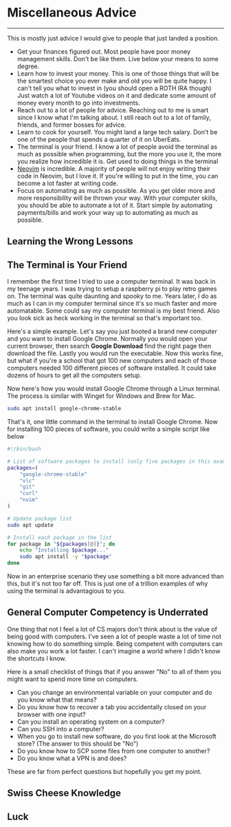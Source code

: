 # Miscellaneous Advice

---

This is mostly just advice I would give to people that just landed a position.

- Get your finances figured out. Most people have poor money management skills. Don't be like them. Live below your means to some degree.
- Learn how to invest your money. This is one of those things that will be the smartest choice you ever make and old you will be quite happy. I can't tell you what to invest in (you should open a ROTH IRA though) Just watch a lot of Youtube videos on it and dedicate some amount of money every month to go into investments.
- Reach out to a lot of people for advice. Reaching out to me is smart since I know what I'm talking about. I still reach out to a lot of family, friends, and former bosses for advice.
- Learn to cook for yourself. You might land a large tech salary. Don't be one of the people that spends a quarter of it on UberEats.
- The terminal is your friend. I know a lot of people avoid the terminal as much as possible when programming, but the more you use it, the more you realize how incredible it is. Get used to doing things in the terminal
- [Neovim](https://neovim.io/) is incredible. A majority of people will not enjoy writing their code in Neovim, but I love it. If you're willing to put in the time, you can become a lot faster at writing code.
- Focus on automating as much as possible. As you get older more and more responsibility will be thrown your way. With your computer skills, you should be able to automate a lot of it. Start simple by automating payments/bills and work your way up to automating as much as possible.

## Learning the Wrong Lessons

## The Terminal is Your Friend

I remember the first time I tried to use a computer terminal. It was back in my teenage years. I was trying to setup a raspberry pi to play retro games on. The terminal was quite daunting and spooky to me. Years later, I do as much as I can in my computer terminal
since it's so much faster and more automatable. Some could say my computer terminal is my best friend. Also you look sick as heck working in the terminal so that's important too.

Here's a simple example. Let's say you just booted a brand new computer and you want to install Google Chrome. Normally you would open your current browser, then search **Google Download** find the right page then download the file. Lastly you would run the executable.
Now this works fine, but what if you're a school that got 100 new computers and each of those computers needed 100 different pieces of software installed. It could take dozens of hours to get all the computers setup.

Now here's how you would install Google Chrome through a Linux terminal. The process is similar with Winget for Windows and Brew for Mac.

```sh
sudo apt install google-chrome-stable
```

That's it, one little command in the terminal to install Google Chrome. Now for installing 100 pieces of software, you could write a simple script like below

```sh
#!/bin/bash

# List of software packages to install (only five packages in this example)
packages=(
    "google-chrome-stable"
    "vlc"
    "git"
    "curl"
    "nvim"
)

# Update package list
sudo apt update

# Install each package in the list
for package in "${packages[@]}"; do
    echo "Installing $package..."
    sudo apt install -y "$package"
done
```

Now in an enterprise scenario they use something a bit more advanced than this, but it's not too far off. This is just one of a trillion examples of why using the terminal is advantagious to you.

## General Computer Competency is Underrated

One thing that not I feel a lot of CS majors don't think about is the value of being good with computers. I've seen a lot of people waste a lot of time not knowing how to do something simple. Being competent with computers can also make you work a lot faster. I can't
imagine a world where I didn't know the shortcuts I know.

Here is a small checklist of things that if you answer "No" to all of them you might want to spend more time on computers.

- Can you change an environmental variable on your computer and do you know what that means?
- Do you know how to recover a tab you accidentally closed on your browser with one input?
- Can you install an operating system on a computer?
- Can you SSH into a computer?
- When you go to install new software, do you first look at the Microsoft store? (The answer to this should be "No")
- Do you know how to SCP some files from one computer to another?
- Do you know what a VPN is and does?

These are far from perfect questions but hopefully you get my point.

## Swiss Cheese Knowledge

## Luck
